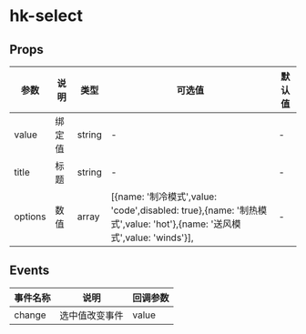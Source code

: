 # hk-select
## Props

| 参数 | 说明 | 类型 | 可选值 | 默认值 |
|--- | --- | --- | --- | --- |
| value | 绑定值 | string | - | - |
| title | 标题 | string | - | - |
| options | 数值 | array | [{name: '制冷模式',value: 'code',disabled: true},{name: '制热模式',value: 'hot'},{name: '送风模式',value: 'winds'}], | - |

## Events
| 事件名称 | 说明 |	回调参数 |
|--- | --- | --- |
| change | 选中值改变事件 | value |
